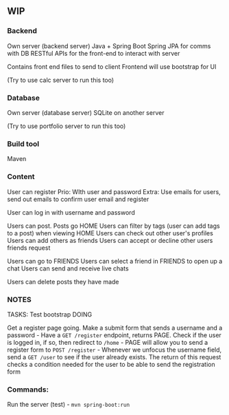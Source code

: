 ## WIP

### Backend
Own server (backend server)
Java + Spring Boot
Spring JPA for comms with DB
RESTful APIs for the front-end to interact with server

Contains front end files to send to client
Frontend will use bootstrap for UI

(Try to use calc server to run this too)

### Database
Own server (database server)
SQLite on another server

(Try to use portfolio server to run this too)

### Build tool
Maven

### Content
User can register
    Prio: WIth user and password
    Extra: Use emails for users, send out emails to confirm user email and register

User can log in with username and password

Users can post. Posts go HOME
Users can filter by tags (user can add tags to a post) when viewing HOME
Users can check out other user's profiles
Users can add others as friends
Users can accept or decline other users friends request

Users can go to FRIENDS
Users can select a friend in FRIENDS to open up a chat
Users can send and receive live chats

Users can delete posts they have made


### NOTES

TASKS:
Test bootstrap  DOING

Get a register page going. Make a submit form that sends a username and a password
    - Have a `GET /register` endpoint, returns PAGE. Check if the user is logged in, if so, then redirect to `/home`
    - PAGE will allow you to send a register form to `POST /register`
    - Whenever we unfocus the username field, send a `GET /user` to see if the user already exists. The return of this request checks a condition needed for the user to be able to send the registration form
    


### Commands:
Run the server (test) - `mvn spring-boot:run`



